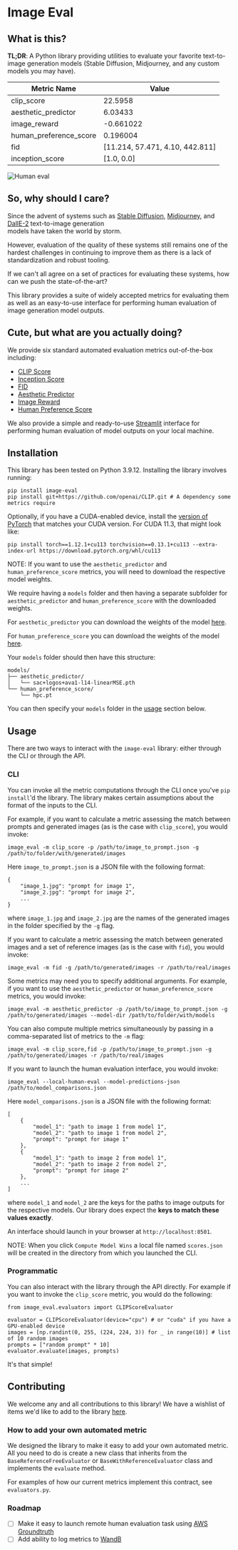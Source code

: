 # Image Eval

## What is this?

**TL;DR**: A Python library providing utilities to evaluate your favorite text-to-image generation models (Stable Diffusion, Midjourney, and any custom models you may have).

| Metric Name            |     Value |
|------------------------|-----------|
| clip_score             | 22.5958   |
| aesthetic_predictor    |  6.03433  |
| image_reward           | -0.661022 |
| human_preference_score |  0.196004 |
| fid                    | \[11.214, 57.471, 4.10, 442.811\] |
| inception_score        | \[1.0, 0.0\] |

![Human eval](assets/human_eval.gif)

## So, why should I care?

Since the advent of systems such as [Stable Diffusion](https://stability.ai/blog/stable-diffusion-public-release), [Midjourney](https://www.midjourney.com/home/), and [DallE-2](https://openai.com/dall-e-2) text-to-image generation  
models have taken the world by storm.

However, evaluation of the quality of these systems still remains one of the
hardest challenges in continuing to improve them as there is a lack of standardization and robust tooling.

If we can't all agree on a set of practices for evaluating these systems, how can we push the state-of-the-art?

This library provides a suite of widely accepted metrics for evaluating them as well as an easy-to-use interface for performing human
evaluation of image generation model outputs.

## Cute, but what are you actually doing?

We provide six standard automated evaluation metrics out-of-the-box including:
- [CLIP Score](https://arxiv.org/abs/2104.08718)
- [Inception Score](https://arxiv.org/abs/1606.03498)
- [FID](https://arxiv.org/abs/1512.00567)
- [Aesthetic Predictor](https://github.com/christophschuhmann/improved-aesthetic-predictor)
- [Image Reward](https://arxiv.org/pdf/2304.05977.pdf)
- [Human Preference Score](https://tgxs002.github.io/align_sd_web/)

We also provide a simple and ready-to-use [Streamlit](https://streamlit.io/) interface for performing human evaluation of model outputs on your local machine.


## Installation

This library has been tested on Python 3.9.12. Installing the library involves running:
```
pip install image-eval
pip install git+https://github.com/openai/CLIP.git # A dependency some metrics require
```

Optionally, if you have a CUDA-enabled device, install the [version of PyTorch](https://pytorch.org/get-started/previous-versions/) that matches your CUDA version. For CUDA 11.3, that might look like:
```
pip install torch==1.12.1+cu113 torchvision==0.13.1+cu113 --extra-index-url https://download.pytorch.org/whl/cu113
```

NOTE: If you want to use the `aesthetic_predictor` and `human_preference_score` metrics, you will need to download the respective model weights.

We require having a `models` folder and then having a separate subfolder for `aesthetic_predictor` and `human_preference_score` with the downloaded weights.

For `aesthetic_predictor` you can download the weights of the model [here](https://github.com/christophschuhmann/improved-aesthetic-predictor/blob/main/sac%2Blogos%2Bava1-l14-linearMSE.pth).

For `human_preference_score` you can download the weights of the model [here](https://mycuhk-my.sharepoint.com/personal/1155172150_link_cuhk_edu_hk/_layouts/15/onedrive.aspx?id=%2Fpersonal%2F1155172150%5Flink%5Fcuhk%5Fedu%5Fhk%2FDocuments%2FHPS%2Fhpc%2Ept&parent=%2Fpersonal%2F1155172150%5Flink%5Fcuhk%5Fedu%5Fhk%2FDocuments%2FHPS&ga=1).

Your `models` folder should then have this structure:
```
models/
├── aesthetic_predictor/
│   └── sac+logos+ava1-l14-linearMSE.pth
└── human_preference_score/
    └── hpc.pt
```

You can then specify your `models` folder in the [usage](#usage) section below.

## Usage

There are two ways to interact with the `image-eval` library: either through the CLI or through the API.

### CLI

You can invoke all the metric computations through the CLI once you've `pip install`'d the library. The library makes certain
assumptions about the format of the inputs to the CLI.

For example, if you want to calculate a metric assessing the match between
prompts and generated images (as is the case with `clip_score`), you would invoke:
```
image_eval -m clip_score -p /path/to/image_to_prompt.json -g /path/to/folder/with/generated/images 
```

Here `image_to_prompt.json` is a JSON file with the following format:
```
{
    "image_1.jpg": "prompt for image 1",
    "image_2.jpg": "prompt for image 2",
    ...
}
```

where `image_1.jpg` and `image_2.jpg` are the names of the generated images in the folder specified by the `-g` flag.

If you want to calculate a metric assessing the match between generated images and a set of reference images (as is the case with `fid`), you would invoke:
```
image_eval -m fid -g /path/to/generated/images -r /path/to/real/images
```

Some metrics may need you to specify additional arguments. For example, if you want to use the `aesthetic_predictor` or `human_preference_score` metrics, you would invoke:
```
image_eval -m aesthetic_predictor -p /path/to/image_to_prompt.json -g /path/to/generated/images --model-dir /path/to/folder/with/models
```

You can also compute multiple metrics simultaneously by passing in a comma-separated list of metrics to the `-m` flag:
```
image_eval -m clip_score,fid -p /path/to/image_to_prompt.json -g /path/to/generated/images -r /path/to/real/images
```

If you want to launch the human evaluation interface, you would invoke:
```
image_eval --local-human-eval --model-predictions-json /path/to/model_comparisons.json
```

Here `model_comparisons.json` is a JSON file with the following format:
```
[
    {
        "model_1": "path to image 1 from model 1",
        "model_2": "path to image 1 from model 2",
        "prompt": "prompt for image 1"
    },
    {
        "model_1": "path to image 2 from model 1",
        "model_2": "path to image 2 from model 2",
        "prompt": "prompt for image 2"
    },
    ...
]
```

where `model_1` and `model_2` are the keys for the paths to image outputs for the respective models. Our library does expect the **keys to match these values exactly**.

An interface should launch in your browser at `http://localhost:8501`.

NOTE: When you click `Compute Model Wins` a local file named `scores.json` will be created in the directory from which you launched the CLI.

### Programmatic

You can also interact with the library through the API directly. For example if you want to invoke the `clip_score` metric, you would do the following:
```
from image_eval.evaluators import CLIPScoreEvaluator

evaluator = CLIPScoreEvaluator(device="cpu") # or "cuda" if you have a GPU-enabled device
images = [np.randint(0, 255, (224, 224, 3)) for _ in range(10)] # list of 10 random images
prompts = ["random prompt" * 10]
evaluator.evaluate(images, prompts)
```

It's that simple!

## Contributing

We welcome any and all contributions to this library! We have a wishlist of items we'd like to add to the library [here](#roadmap).

### How to add your own automated metric

We designed the library to make it easy to add your own automated metric. All you need to do is create a new class that inherits from the `BaseReferenceFreeEvaluator` or `BaseWithReferenceEvaluator` class and implements the `evaluate` method.

For examples of how our current metrics implement this contract, see `evaluators.py`.

### Roadmap
- [ ] Make it easy to launch remote human evaluation task using [AWS Groundtruth](https://aws.amazon.com/sagemaker/data-labeling/)
- [ ] Add ability to log metrics to [WandB](https://wandb.ai/site)
